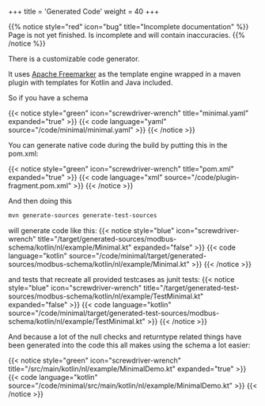 +++
title = 'Generated Code'
weight = 40
+++

{{% notice style="red" icon="bug" title="Incomplete documentation" %}}
Page is not yet finished. Is incomplete and will contain inaccuracies.
{{% /notice %}}

There is a customizable code generator.

It uses [Apache Freemarker](https://freemarker.apache.org/) as the template engine wrapped in a maven plugin with templates for Kotlin and Java included.

So if you have a schema

{{< notice style="green" icon="screwdriver-wrench" title="minimal.yaml" expanded="true" >}}
{{< code language="yaml" source="/code/minimal/minimal.yaml" >}}
{{< /notice >}}

You can generate native code during the build by putting this in the pom.xml:

{{< notice style="green" icon="screwdriver-wrench" title="pom.xml" expanded="true" >}}
{{< code language="xml" source="/code/plugin-fragment.pom.xml" >}}
{{< /notice >}}

And then doing this
```bash
mvn generate-sources generate-test-sources 
```
will generate code like this:
{{< notice style="blue" icon="screwdriver-wrench" title="/target/generated-sources/modbus-schema/kotlin/nl/example/Minimal.kt" expanded="false" >}}
{{< code language="kotlin" source="/code/minimal/target/generated-sources/modbus-schema/kotlin/nl/example/Minimal.kt" >}}
{{< /notice >}}

and tests that recreate all provided testcases as junit tests:
{{< notice style="blue" icon="screwdriver-wrench" title="/target/generated-test-sources/modbus-schema/kotlin/nl/example/TestMinimal.kt" expanded="false" >}}
{{< code language="kotlin" source="/code/minimal/target/generated-test-sources/modbus-schema/kotlin/nl/example/TestMinimal.kt" >}}
{{< /notice >}}

And because a lot of the null checks and returntype related things have been generated into the code this all makes using the schema a lot easier:


{{< notice style="green" icon="screwdriver-wrench" title="/src/main/kotlin/nl/example/MinimalDemo.kt" expanded="true" >}}
{{< code language="kotlin" source="/code/minimal/src/main/kotlin/nl/example/MinimalDemo.kt" >}}
{{< /notice >}}


